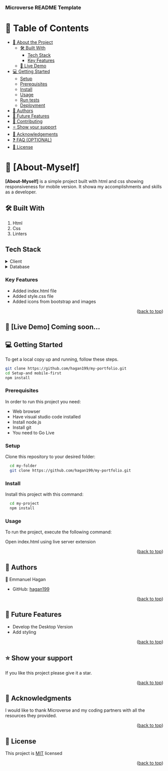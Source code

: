 


<!--
HOW TO USE:
This is an example of how you may give instructions on setting up your project locally.

Modify this file to match your project and remove sections that don't apply.

REQUIRED SECTIONS:
- Table of Contents
- About the Project
  - Built With
  - Live Demo
- Getting Started
- Authors
- Future Features
- Contributing
- Show your support
- Acknowledgements
- License

OPTIONAL SECTIONS:
- FAQ

After you're finished please remove all the comments and instructions!
-->

  <h3><b>Microverse README Template</b></h3>

</div>

<!-- TABLE OF CONTENTS -->

# 📗 Table of Contents

- [📖 About the Project](#about-project)
  - [🛠 Built With](#built-with)
    - [Tech Stack](#tech-stack)
    - [Key Features](#key-features)
  - [🚀 Live Demo](#live-demo)
- [💻 Getting Started](#getting-started)
  - [Setup](#setup)
  - [Prerequisites](#prerequisites)
  - [Install](#install)
  - [Usage](#usage)
  - [Run tests](#run-tests)
  - [Deployment](#triangular_flag_on_post-deployment)
- [👥 Authors](#authors)
- [🔭 Future Features](#future-features)
- [🤝 Contributing](#contributing)
- [⭐️ Show your support](#support)
- [🙏 Acknowledgements](#acknowledgements)
- [❓ FAQ (OPTIONAL)](#faq)
- [📝 License](#license)


# 📖 [About-Myself] <a name=About-Myself></a>


**[About-Myself]** is a simple project built with html and css showing responsiveness for mobile version. It showa my accomplishments and skills as a developer.

## 🛠 Built With
1. Html
2. Css
3. Linters

## Tech Stack <a name="tech stack"></a>

<details>
  <summary>Client</summary>
  <ul>
    <li><a href="https://html.org/">Html</a></li>
    <li><a href="https://css.org/">Css</a></li>
  </ul>
</details>

<details>
  <summary>Database</summary>
  No database technologies were used.
</details>

### Key Features <a name="key-features"></a>

- Added index.html file
- Added style.css file
- Added icons from bootstrap and images

<p align="right">(<a href="#readme-top">back to top</a>)</p>

## 🚀 [Live Demo] Coming soon...


<!-- GETTING STARTED -->

## 💻 Getting Started <a name="getting-started"></a>

To get a local copy up and running, follow these steps.
```bash
git clone https://github.com/hagan199/my-portfolio.git
cd Setup-and mobile-first
npm install
```

### Prerequisites

In order to run this project you need:
- Web browser
- Have visual studio code installed
- Install node.js
- Install git
- You need to Go Live

### Setup

Clone this repository to your desired folder:


```sh
  cd my-folder
  git clone https://github.com/hagan199/my-portfolio.git
```

### Install

Install this project with this command:

```sh
  cd my-project
  npm install
```

### Usage

To run the project, execute the following command:

Open index.html using live server extension

<p align="right">(<a href="#readme-top">back to top</a>)</p>


## 👥 Authors <a name="authors"></a>


👤 Emmanuel Hagan

- GitHub: [hagan199](https://github.com/hagan199)



<p align="right">(<a href="#readme-top">back to top</a>)</p>

## 🔭 Future Features <a name="future-features"></a>

- Develop the Desktop Version
- Add styling

<p align="right">(<a href="#readme-top">back to top</a>)</p>

## ⭐️ Show your support <a name="support"></a>

If you like this project please give it a star.

<p align="right">(<a href="#readme-top">back to top</a>)</p>

## 🙏 Acknowledgments <a name="acknowledgements"></a>

I would like to thank Microverse and my coding partners with all the resources they provided.

<p align="right">(<a href="#readme-top">back to top</a>)</p>

<!-- LICENSE -->

## 📝 License <a name="license"></a>

This project is [MIT](./LICENSE.txt) licensed<a name="readme-top"></a>


<p align="right">(<a href="#readme-top">back to top</a>)</p>